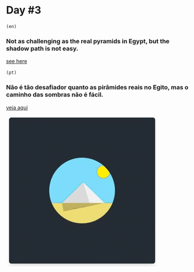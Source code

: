 # Day #3

    (en)
### Not as challenging as the real pyramids in Egypt, but the shadow path is not easy.

[see here](https://bonbj.github.io/100DaysCSSChallenge/days/3-day-the-pyramide)

    (pt)
### Não é tão desafiador quanto as pirâmides reais no Egito, mas o caminho das sombras não é fácil.
[veja aqui](https://bonbj.github.io/100DaysCSSChallenge/days/3-day-the-pyramide)

![image exemple](../../src/banner/day-3-banner.gif)